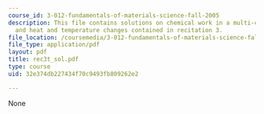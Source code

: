 ```yaml
---
course_id: 3-012-fundamentals-of-materials-science-fall-2005
description: This file contains solutions on chemical work in a multi-component system
  and heat and temperature changes contained in recitation 3.
file_location: /coursemedia/3-012-fundamentals-of-materials-science-fall-2005/32e374db227434f70c9493fb809262e2_rec3t_sol.pdf
file_type: application/pdf
layout: pdf
title: rec3t_sol.pdf
type: course
uid: 32e374db227434f70c9493fb809262e2

---
```

None